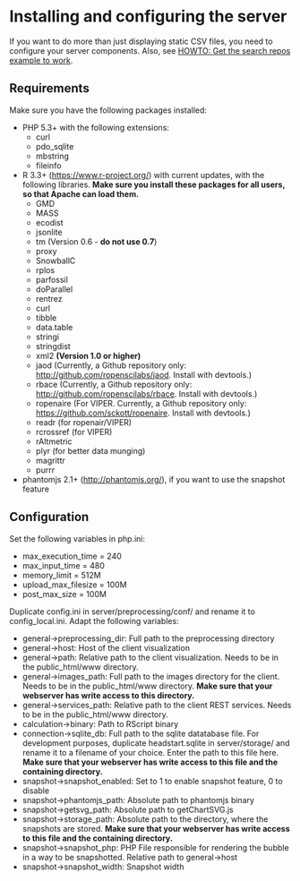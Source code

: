 # Installing and configuring the server

If you want to do more than just displaying static CSV files, you need to configure your server components. Also, see [HOWTO: Get the search repos example to work](howto_search_repos.md).

## Requirements

Make sure you have the following packages installed:

* PHP 5.3+ with the following extensions:
  * curl
  * pdo_sqlite
  * mbstring
  * fileinfo
* R 3.3+ (https://www.r-project.org/) with current updates, with the following libraries. **Make sure you install these packages for all users, so that Apache can load them.**
  * GMD
  * MASS
  * ecodist
  * jsonlite
  * tm (Version 0.6 - **do not use 0.7**)
  * proxy
  * SnowballC
  * rplos
  * parfossil
  * doParallel
  * rentrez
  * curl
  * tibble
  * data.table
  * stringi
  * stringdist
  * xml2 **(Version 1.0 or higher)**
  * jaod (Currently, a Github repository only: http://github.com/ropenscilabs/jaod. Install with  devtools.)
  * rbace (Currently, a Github repository only: http://github.com/ropenscilabs/rbace. Install with devtools.)
  * ropenaire (For VIPER. Currently, a Github repository only: https://github.com/sckott/ropenaire. Install with devtools.)
  * readr (for ropenair/VIPER)
  * rcrossref (for VIPER)
  * rAltmetric
  * plyr (for better data munging)
  * magrittr
  * purrr
* phantomjs 2.1+ (http://phantomjs.org/), if you want to use the snapshot feature

## Configuration

Set the following variables in php.ini:

* max_execution_time = 240
* max_input_time = 480
* memory_limit = 512M
* upload_max_filesize = 100M
* post_max_size = 100M

Duplicate config.ini in server/preprocessing/conf/ and rename it to config_local.ini. Adapt the following variables:

* general->preprocessing_dir: Full path to the preprocessing directory
* general->host: Host of the client visualization
* general->path: Relative path to the client visualization. Needs to be in the public_html/www directory.
* general->images_path: Full path to the images directory for the client. Needs to be in the public_html/www directory. **Make sure that your webserver has write access to this directory.**
* general->services_path: Relative path to the client REST services. Needs to be in the public_html/www directory.
* calculation->binary: Path to RScript binary
* connection->sqlite_db: Full path to the sqlite datatabase file. For development purposes, duplicate headstart.sqlite in server/storage/ and rename it to a filename of your choice. Enter the path to this file here. **Make sure that your webserver has write access to this file and the containing directory.**
* snapshot->snapshot_enabled: Set to 1 to enable snapshot feature, 0 to disable
* snapshot->phantomjs_path: Absolute path to phantomjs binary
* snapshot->getsvg_path: Absolute path to getChartSVG.js
* snapshot->storage_path: Absolute path to the directory, where the snapshots are stored. **Make sure that your webserver has write access to this file and the containing directory.**
* snapshot->snapshot_php: PHP File responsible for rendering the bubble in a way to be snapshotted. Relative path to general->host
* snapshot->snapshot_width: Snapshot width
